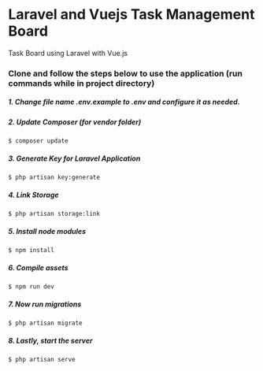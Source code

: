 # Laravel and Vuejs Task Management Board

Task Board using Laravel with Vue.js

### Clone and follow the steps below to use the application (run commands while in project directory)

##### 1. Change file name .env.example to .env and configure it as needed.

##### 2. Update Composer (for vendor folder)

```
$ composer update
```

##### 3. Generate Key for Laravel Application

```
$ php artisan key:generate
```

##### 4. Link Storage

```
$ php artisan storage:link
```

##### 5. Install node modules

```
$ npm install
```

##### 6. Compile assets

```
$ npm run dev
```

##### 7. Now run migrations

```
$ php artisan migrate
```

##### 8. Lastly, start the server

```
$ php artisan serve
```
